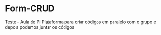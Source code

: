 # Form-CRUD
Teste - Aula de PI
Plataforma para criar códigos em paralelo com o grupo e depois podemos juntar os códigos
